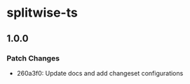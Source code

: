 # splitwise-ts

## 1.0.0

### Patch Changes

- 260a3f0: Update docs and add changeset configurations

